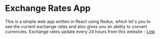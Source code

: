# Exchange Rates App  

This is a simple web app written in React using Redux, which let's you to see the current exchange rates and also gives you an ability to convert currencies.
Exchange rates update every 24 hours from this website - [Link](https://www.floatrates.com/daily/usd.json)

